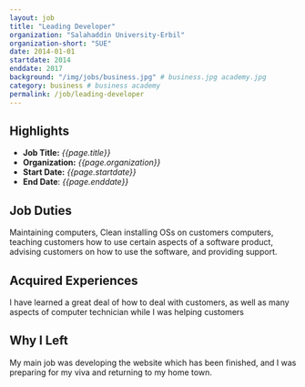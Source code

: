 ```yaml
---
layout: job
title: "Leading Developer"
organization: "Salahaddin University-Erbil"
organization-short: "SUE"
date: 2014-01-01
startdate: 2014
enddate: 2017
background: "/img/jobs/business.jpg" # business.jpg academy.jpg
category: business # business academy
permalink: /job/leading-developer
---
```


## Highlights

- **Job Title:** _{{page.title}}_
- **Organization:** _{{page.organization}}_
- **Start Date:** _{{page.startdate}}_
- **End Date**: _{{page.enddate}}_

## Job Duties

Maintaining computers, Clean installing OSs on customers computers, teaching customers how to use certain aspects of a software product, advising customers on how to use the software, and providing support.

## Acquired Experiences

I have learned a great deal of how to deal with customers, as well as many aspects of computer technician while I was helping customers

## Why I Left

My main job was developing the website which has been finished, and I was preparing for my viva and returning to my home town.
